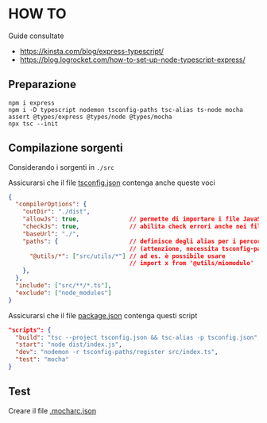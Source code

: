 # HOW TO

Guide consultate
- https://kinsta.com/blog/express-typescript/
- https://blog.logrocket.com/how-to-set-up-node-typescript-express/

## Preparazione

```shell
npm i express
npm i -D typescript nodemon tsconfig-paths tsc-alias ts-node mocha assert @types/express @types/node @types/mocha
npx tsc --init
```

## Compilazione sorgenti

Considerando i sorgenti in `./src`

Assicurarsi che il file [tsconfig.json](./tsconfig.json) contenga anche queste voci
```json
{
  "compilerOptions": {
    "outDir": "./dist",
    "allowJs": true,              // permette di importare i file JavaScript
    "checkJs": true,              // abilita check errori anche nei file JavaScript 
    "baseUrl": "./",
    "paths": {                    // definisce degli alias per i percorsi 
                                  // (attenzione, necessita tsconfig-paths)
      "@utils/*": ["src/utils/*"] // ad es. è possibile usare 
                                  // import x from '@utils/miomodulo'
    },
  },
  "include": ["src/**/*.ts"],
  "exclude": ["node_modules"]
}
```

Assicurarsi che il file [package.json](./package.json) contenga questi script
```json
"scripts": {
  "build": "tsc --project tsconfig.json && tsc-alias -p tsconfig.json",
  "start": "node dist/index.js",
  "dev": "nodemon -r tsconfig-paths/register src/index.ts",
  "test": "mocha"
}
```

## Test

Creare il file [.mocharc.json](./.mocharc.json)

